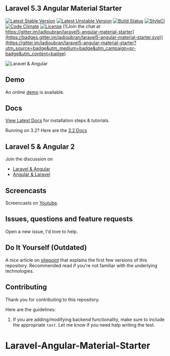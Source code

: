 ## Laravel 5.3 Angular Material Starter

[![Latest Stable Version](https://poser.pugx.org/jadjoubran/laravel5-angular-material-starter/v/stable)](https://packagist.org/packages/jadjoubran/laravel5-angular-material-starter)
[![Latest Unstable Version](https://poser.pugx.org/jadjoubran/laravel5-angular-material-starter/v/unstable)](https://packagist.org/packages/jadjoubran/laravel5-angular-material-starter)
[![Build Status](https://travis-ci.org/jadjoubran/laravel5-angular-material-starter.svg?branch=master)](https://travis-ci.org/jadjoubran/laravel5-angular-material-starter)
[![StyleCI](https://styleci.io/repos/34944760/shield?style=flat)](https://styleci.io/repos/34944760)
[![Code Climate](https://codeclimate.com/github/jadjoubran/laravel5-angular-material-starter/badges/gpa.svg)](https://codeclimate.com/github/jadjoubran/laravel5-angular-material-starter)
[![License](https://poser.pugx.org/jadjoubran/laravel5-angular-material-starter/license)](https://packagist.org/packages/jadjoubran/laravel5-angular-material-starter)
[![Join the chat at https://gitter.im/jadjoubran/laravel5-angular-material-starter](https://badges.gitter.im/jadjoubran/laravel5-angular-material-starter.svg)](https://gitter.im/jadjoubran/laravel5-angular-material-starter?utm_source=badge&utm_medium=badge&utm_campaign=pr-badge&utm_content=badge)

![Laravel & Angular](http://i.imgur.com/CwQy3Il.png)


## Demo

An online <a href="http://www.laravel-angular.io/" target="_blank">demo</a> is available.


## Docs

[View Latest Docs](http://laravel-angular.readme.io/) for installation steps & tutorials.



Running on 3.2? Here are the [3.2 Docs](https://laravel-angular.readme.io/v3.2)

## Laravel 5 & Angular 2

Join the discussion on
- [Laravel & Angular](https://github.com/jadjoubran/laravel-angular)
- [Angular & Laravel](https://github.com/jadjoubran/angular-laravel)

## Screencasts

Screencasts on [Youtube](https://www.youtube.com/c/LaravelAngularMaterialStarter).


## Issues, questions and feature requests
Open a new issue, I'd love to help.



## Do It Yourself (Outdated)

A nice article on <a href="http://www.sitepoint.com/flexible-and-easily-maintainable-laravel-angular-material-apps/" target="_blank">sitepoint</a> that explains the first few versions of this repository. Recommended read if you're not familiar with the underlying technologies.


## Contributing

Thank you for contributing to this repository.

Here are the guidelines:

1. If you are adding/modifying backend functionality, make sure to include the appropriate `test`. Let me know if you need help writing the test.
# Laravel-Angular-Material-Starter
